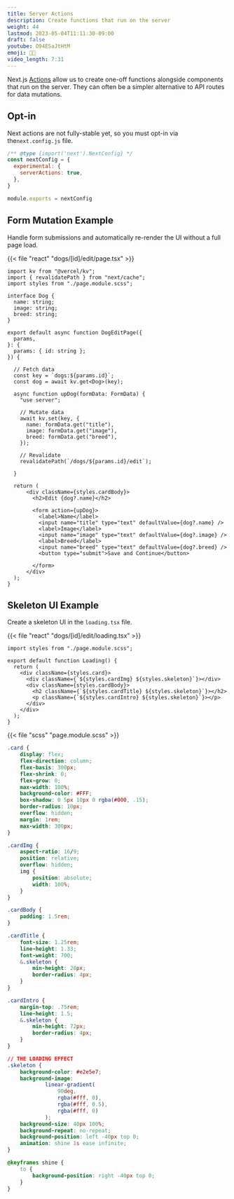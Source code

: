```yaml
---
title: Server Actions
description: Create functions that run on the server
weight: 44
lastmod: 2023-05-04T11:11:30-09:00
draft: false
youtube: O94ESaJtHtM
emoji: 🧑‍🚀
video_length: 7:31
---
```


Next.js [Actions](https://nextjs.org/docs/app/building-your-application/data-fetching/server-actions) allow us to create one-off functions alongside components that run on the server. They can often be a simpler alternative to API routes for data mutations. 

## Opt-in

Next actions are not fully-stable yet, so you must opt-in via the`next.config.js` file.

```js
/** @type {import('next').NextConfig} */
const nextConfig = {
  experimental: {
    serverActions: true,
  },
}

module.exports = nextConfig
```

## Form Mutation Example

Handle form submissions and automatically re-render the UI without a full page load. 

{{< file "react" "dogs/[id]/edit/page.tsx" >}}
```tsx
import kv from "@vercel/kv";
import { revalidatePath } from "next/cache";
import styles from "./page.module.scss";

interface Dog {
  name: string;
  image: string;
  breed: string;
}

export default async function DogEditPage({
  params,
}: {
  params: { id: string };
}) {

  // Fetch data
  const key = `dogs:${params.id}`;
  const dog = await kv.get<Dog>(key);

  async function upDog(formData: FormData) {
    "use server";

    // Mutate data
    await kv.set(key, {
      name: formData.get("title"),
      image: formData.get("image"),
      breed: formData.get("breed"),
    });

    // Revalidate
    revalidatePath(`/dogs/${params.id}/edit`);
    
  }

  return (
      <div className={styles.cardBody}>
        <h2>Edit {dog?.name}</h2>

        <form action={upDog}>
          <label>Name</label>
          <input name="title" type="text" defaultValue={dog?.name} />
          <label>Image</label>
          <input name="image" type="text" defaultValue={dog?.image} />
          <label>Breed</label>
          <input name="breed" type="text" defaultValue={dog?.breed} />
          <button type="submit">Save and Continue</button>

        </form>
      </div>
  );
}
```

## Skeleton UI Example

Create a skeleton UI in the `loading.tsx` file. 

{{< file "react" "dogs/[id]/edit/loading.tsx" >}}
```tsx
import styles from "./page.module.scss";

export default function Loading() {
  return (
    <div className={styles.card}>
      <div className={`${styles.cardImg} ${styles.skeleton}`}></div>
      <div className={styles.cardBody}>
        <h2 className={`${styles.cardTitle} ${styles.skeleton}`}></h2>
        <p className={`${styles.cardIntro} ${styles.skeleton}`}></p>
      </div>
    </div>
  );
}

```

{{< file "scss" "page.module.scss" >}}
```css
.card {
	display: flex;
	flex-direction: column;
	flex-basis: 300px;
	flex-shrink: 0;
	flex-grow: 0;
	max-width: 100%;
	background-color: #FFF;
	box-shadow: 0 5px 10px 0 rgba(#000, .15);
	border-radius: 10px;
	overflow: hidden;
	margin: 1rem;
	max-width: 300px;
}

.cardImg {
	aspect-ratio: 16/9;
	position: relative;
	overflow: hidden;
	img {
		position: absolute;
		width: 100%;
	}
}

.cardBody {
	padding: 1.5rem;
}

.cardTitle {
	font-size: 1.25rem;
	line-height: 1.33;
	font-weight: 700;
	&.skeleton { 
		min-height: 28px;
		border-radius: 4px;
	}
}

.cardIntro {
	margin-top: .75rem;
	line-height: 1.5;
	&.skeleton { 
		min-height: 72px;
		border-radius: 4px;
	}
}

// THE LOADING EFFECT
.skeleton {
	background-color: #e2e5e7;
	background-image:			
			linear-gradient(
				90deg, 
				rgba(#fff, 0), 
				rgba(#fff, 0.5),
				rgba(#fff, 0)
			);
	background-size: 40px 100%; 
	background-repeat: no-repeat; 
	background-position: left -40px top 0; 
	animation: shine 1s ease infinite; 
}

@keyframes shine {
	to {
		background-position: right -40px top 0;
	}
}

```
